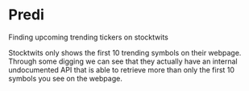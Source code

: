 # Predi

Finding upcoming trending tickers on stocktwits

Stocktwits only shows the first 10 trending symbols on their webpage.
Through some digging we can see that they actually have an internal undocumented API that is able to retrieve more
than only the first 10 symbols you see on the webpage.
